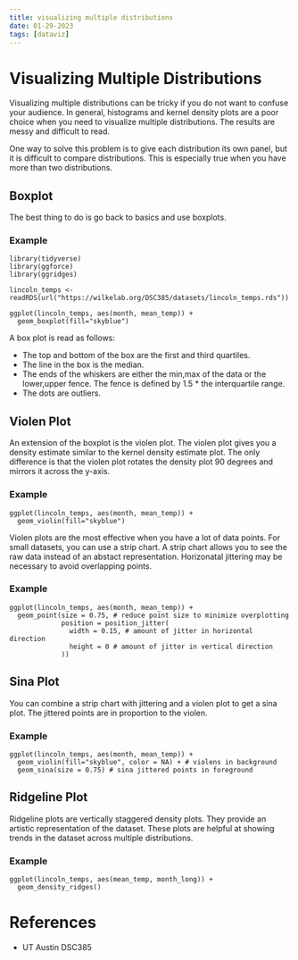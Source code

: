 ```yaml
---
title: visualizing multiple distributions
date: 01-29-2023
tags: [dataviz]
---
```


# Visualizing Multiple Distributions

Visualizing multiple distributions can be tricky if you do not want to
confuse your audience. In general, histograms and kernel density plots
are a poor choice when you need to visualize multiple distributions. The
results are messy and difficult to read.

One way to solve this problem is to give each distribution its own
panel, but it is difficult to compare distributions. This is especially
true when you have more than two distributions.

## Boxplot

The best thing to do is go back to basics and use boxplots.

### Example

```{r}
library(tidyverse)
library(ggforce)
library(ggridges)

lincoln_temps <- readRDS(url("https://wilkelab.org/DSC385/datasets/lincoln_temps.rds"))

ggplot(lincoln_temps, aes(month, mean_temp)) +
  geom_boxplot(fill="skyblue")
```

A box plot is read as follows:

-   The top and bottom of the box are the first and third quartiles.
-   The line in the box is the median.
-   The ends of the whiskers are either the min,max of the data or the
    lower,upper fence. The fence is defined by 1.5 \* the interquartile
    range.
-   The dots are outliers.

## Violen Plot

An extension of the boxplot is the violen plot. The violen plot gives
you a density estimate similar to the kernel density estimate plot. The
only difference is that the violen plot rotates the density plot 90
degrees and mirrors it across the y-axis.

### Example

```{r}
ggplot(lincoln_temps, aes(month, mean_temp)) +
  geom_violin(fill="skyblue")
```

Violen plots are the most effective when you have a lot of data points.
For small datasets, you can use a strip chart. A strip chart allows you
to see the raw data instead of an abstact representation. Horizonatal
jittering may be necessary to avoid overlapping points.

### Example

```{r}
ggplot(lincoln_temps, aes(month, mean_temp)) +
  geom_point(size = 0.75, # reduce point size to minimize overplotting
             position = position_jitter(
               width = 0.15, # amount of jitter in horizontal direction
               height = 0 # amount of jitter in vertical direction
             ))
```

## Sina Plot

You can combine a strip chart with jittering and a violen plot to get a
sina plot. The jittered points are in proportion to the violen.

### Example

```{r}
ggplot(lincoln_temps, aes(month, mean_temp)) +
  geom_violin(fill="skyblue", color = NA) + # violens in background
  geom_sina(size = 0.75) # sina jittered points in foreground
```

## Ridgeline Plot

Ridgeline plots are vertically staggered density plots. They provide an
artistic representation of the dataset. These plots are helpful at
showing trends in the dataset across multiple distributions.

### Example

```{r}
ggplot(lincoln_temps, aes(mean_temp, month_long)) +
  geom_density_ridges()
```

# References

-   UT Austin DSC385
